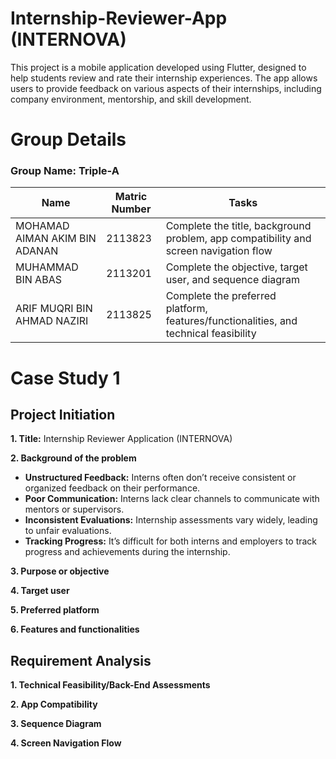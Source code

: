# Internship-Reviewer-App (INTERNOVA)
This project is a mobile application developed using Flutter, designed to help students review and rate their internship experiences. The app allows users to provide feedback on various aspects of their internships, including company environment, mentorship, and skill development.

# Group Details
### Group Name: Triple-A

|                    Name                   |    Matric Number     |                                          Tasks                                                              |
|-------------------------------------------|----------------------|-------------------------------------------------------------------------------------------------------------|                                 
|      MOHAMAD AIMAN AKIM BIN ADANAN        |       2113823        |             Complete the title, background problem, app compatibility and screen navigation flow            |
|            MUHAMMAD BIN ABAS              |       2113201        |                        Complete the objective, target user, and sequence diagram                            |
|       ARIF MUQRI BIN AHMAD NAZIRI         |       2113825        |             Complete the preferred platform, features/functionalities, and technical feasibility            |


# Case Study 1
## Project Initiation

**1. Title:**
Internship Reviewer Application (INTERNOVA)

**2. Background of the problem**
- **Unstructured Feedback:** Interns often don’t receive consistent or organized feedback on their performance.
- **Poor Communication:** Interns lack clear channels to communicate with mentors or supervisors.
- **Inconsistent Evaluations:** Internship assessments vary widely, leading to unfair evaluations.
- **Tracking Progress:** It’s difficult for both interns and employers to track progress and achievements during the internship.

**3. Purpose or objective**

**4. Target user**

**5. Preferred platform**

**6. Features and functionalities**


## Requirement Analysis

**1. Technical Feasibility/Back-End Assessments**

**2. App Compatibility**

**3. Sequence Diagram**

**4. Screen Navigation Flow**
